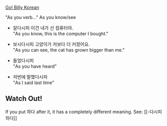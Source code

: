 [Go! Billy Korean](https://www.youtube.com/watch?v=4_VKy_5Davc)

"As you verb..."
As you know/see

- 알다시피 이건 내가 산 컴퓨터야.  
  "As you know, this is the computer I bought."

- 보시다시피 고양이가 저보다 더 커졌어요.  
  "As you can see, the cat has grown bigger than me."

- 들었다시피  
  "As you have heard"

- 저번에 말했다시피  
  "As I said last time"

## Watch Out!
If you put 하다 after it, it has a completely different meaning. See: [[-다시피 하다]]
